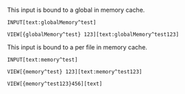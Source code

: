 This input is bound to a global in memory cache.

`INPUT[text:globalMemory^test]`

`VIEW[{globalMemory^test} 123][text:globalMemory^test123]`

This input is bound to a per file in memory cache.

`INPUT[text:memory^test]`

`VIEW[{memory^test} 123][text:memory^test123]`

`VIEW[{memory^test123}456][text]`